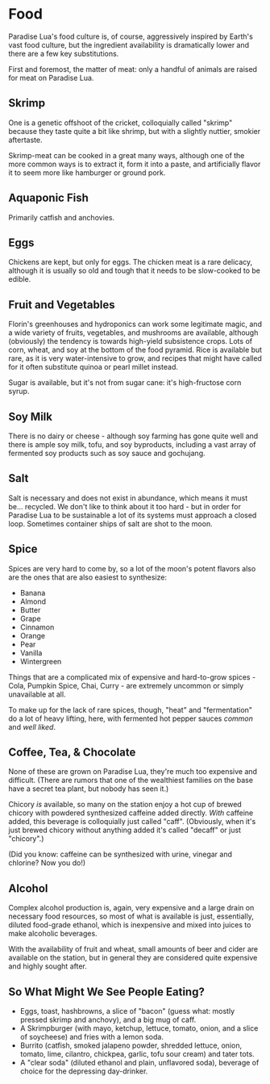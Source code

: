 # Food

Paradise Lua's food culture is, of course, aggressively inspired by Earth's vast food culture, but
the ingredient availability is dramatically lower and there are a few key substitutions.

First and foremost, the matter of meat: only a handful of animals are raised for meat on Paradise Lua.

## Skrimp
One is a genetic
offshoot of the cricket, colloquially called "skrimp" because they taste quite a bit like shrimp,
but with a slightly nuttier, smokier aftertaste.

Skrimp-meat can be cooked in a great many ways, although one of the more common ways is to extract it,
form it into a paste, and artificially flavor it to seem more like hamburger or ground pork.

## Aquaponic Fish
Primarily catfish and anchovies.

## Eggs
Chickens are kept, but only for eggs. The chicken meat is a rare delicacy, although it is usually so old and tough
that it needs to be slow-cooked to be edible.

## Fruit and Vegetables
Florin's greenhouses and hydroponics can work some legitimate magic, and a wide variety of fruits,
vegetables, and mushrooms are available, although (obviously) the tendency is towards high-yield
subsistence crops. Lots of corn, wheat, and soy at the bottom of the food pyramid.
Rice is available but rare, as it is very water-intensive to grow, and recipes that might have called for it
often substitute quinoa or pearl millet instead.

Sugar is available, but it's not from sugar cane: it's high-fructose corn syrup.

## Soy Milk
There is no dairy or cheese - although
soy farming has gone quite well and there is ample soy milk, tofu, and soy byproducts, including a vast
array of fermented soy products such as soy sauce and gochujang.

## Salt
Salt is necessary and does not exist in abundance, which means it must be... recycled. We don't like
to think about it too hard - but in order for Paradise Lua to be sustainable a lot of its systems must
approach a closed loop. Sometimes container ships of salt are shot to the moon.

## Spice
Spices are very hard to come by, so a lot of the moon's potent flavors also are the ones that are also
easiest to synthesize:

* Banana
* Almond
* Butter
* Grape
* Cinnamon
* Orange
* Pear
* Vanilla
* Wintergreen

Things that are a complicated mix of expensive and hard-to-grow spices - Cola, Pumpkin Spice, Chai, Curry -
are extremely uncommon or simply unavailable at all.

To make up for the lack of rare spices, though, "heat" and "fermentation" do a lot of heavy lifting, here,
with fermented hot pepper sauces _common_ and _well liked_.

## Coffee, Tea, & Chocolate
None of these are grown on Paradise Lua, they're much too expensive and difficult.
(There are rumors that one of the wealthiest families on the base have a secret tea plant, but nobody has seen it.)

Chicory _is_ available, so many on the station enjoy a hot cup of brewed chicory with powdered synthesized
caffeine added directly. _With_ caffeine added, this beverage is colloquially just called "caff". (Obviously, when it's
just brewed chicory without anything added it's called "decaff" or just "chicory".)

(Did you know: caffeine can be synthesized with urine, vinegar and chlorine? Now you do!)

## Alcohol
Complex alcohol production is, again, very expensive and a large drain on necessary food resources, so
most of what is available is just, essentially, diluted food-grade ethanol, which is inexpensive and
mixed into juices to make alcoholic beverages.

With the availability of fruit and wheat, small amounts of beer and cider are available on the station, but in
general they are considered quite expensive and highly sought after.

## So What Might We See People Eating?

* Eggs, toast, hashbrowns, a slice of "bacon" (guess what: mostly pressed skrimp and anchovy), and a big mug of caff.
* A Skrimpburger (with mayo, ketchup, lettuce, tomato, onion, and a slice of soycheese) and fries with a lemon soda.
* Burrito (catfish, smoked jalapeno powder, shredded lettuce, onion, tomato, lime, cilantro, chickpea, garlic, tofu sour cream) and tater tots.
* A "clear soda" (diluted ethanol and plain, unflavored soda), beverage of choice for the depressing day-drinker.
